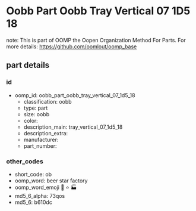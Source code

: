 # Oobb Part Oobb Tray Vertical 07 1D5 18  

note: This is part of OOMP the Oopen Organization Method For Parts. For more details: https://github.com/oomlout/oomp_base

##  part details





### id
* oomp_id: oobb_part_oobb_tray_vertical_07_1d5_18
  * classification: oobb
  * type: part
  * size: oobb
  * color: 
  * description_main: tray_vertical_07_1d5_18
  * description_extra: 
  * manufacturer: 
  * part_number: 

### other_codes
* short_code: ob
* oomp_word: beer star factory
* oomp_word_emoji :beer: :star: :factory:
* md5_6_alpha: 73qos
* md5_6: b610dc